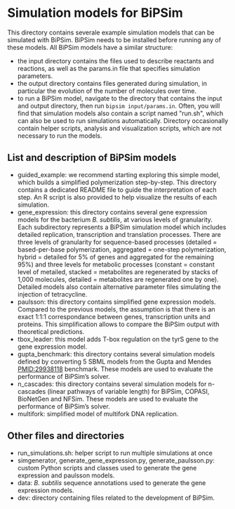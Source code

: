
# Simulation models for BiPSim

This directory contains severale example simulation models that can be simulated with BiPSim. BiPSim needs to be installed before running any of these models. All BiPSim models have a similar structure:
 - the input directory contains the files used to describe reactants and reactions, as well as the params.in file that specifies simulation parameters.
 - the output directory contains files generated during simulation, in particular the evolution of the number of molecules over time.
 - to run a BiPSim model, navigate to the directory that contains the input and output directory, then run `bipsim input/params.in`. Often, you will find that simulation models also contain a script named "run.sh", which can also be used to run simulations automatically. Directory occasionally contain helper scripts, analysis and visualization scripts, which are not necessary to run the models.

## List and description of BiPSim models
 - guided_example: we recommend starting exploring this simple model, which builds a simplified polymerization step-by-step. This directory contains a dedicated README file to guide the interpretation of each step. An R script is also provided to help visualize the results of each simulation.
 - gene_expression: this directory contains several gene expression models for the bacterium *B. subtilis*, at various levels of granularity. Each subdirectory represents a BiPSim simulation model which includes detailed replication, transcription and translation processes. There are three levels of granularity for sequence-based processes (detailed = based-per-base polymerization, aggregated = one-step polymerization, hybrid = detailed for 5% of genes and aggregated for the remaining 95%) and three levels for metabolic processes (constant = constant level of metailed, stacked = metabolites are regenerated by stacks of 1,000 molecules, detailed = metabolites are regenerated one by one). Detailed models also contain alternative parameter files simulating the injection of tetracycline.
 - paulsson: this directory contains simplified gene expression models. Compared to the previous models, the assumption is that there is an exact 1:1:1 correspondance between genes, transcription units and proteins. This simplification allows to compare the BiPSim output with theoretical predictions.
 - tbox_leader: this model adds T-box regulation on the tyrS gene to the gene expression model.
 - gupta_benchmark: this directory contains several simulation models defined by converting 5 SBML models from the Gupta and Mendes [PMID:29938118](https://pubmed.ncbi.nlm.nih.gov/29938118/) benchmark. These models are used to evaluate the performance of BiPSim’s solver.
 - n_cascades: this directory contains several simulation models for n-cascades (linear pathways of variable length) for BiPSim, COPASI, BioNetGen and NFSim. These models are used to evaluate the performance of BiPSim’s solver.
 - multifork: simplified model of multifork DNA replication.

## Other files and directories
 - run_simulations.sh: helper script to run multiple simulations at once
 - simgenerator, generate_gene_expression.py, generate_paulsson.py: custom Python scripts and classes used to generate the gene expression and paulsson models.
 - data: *B. subtilis* sequence annotations used to generate the gene expression models.
 - dev: directory containing files related to the development of BiPSim.